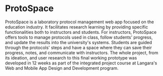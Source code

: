# ProtoSpace

ProtoSpace is a laboratory protocol management web app focused on the education industry. 
It facilitates research learning by providing specific functionalities both to instructors and students. For instructors, ProtoSpace offers tools to manage protocols used in class, follow students' progress, and update the results into the university's systems. Students are guided through the protocols' steps and have a space where they can save their progress,  notes, and communicate with instructors. 
The whole project, from its ideation, and user research to this final working prototype was developed in 12 weeks as part of the integrated project course at Langara's Web and Mobile App Design and Development program.
